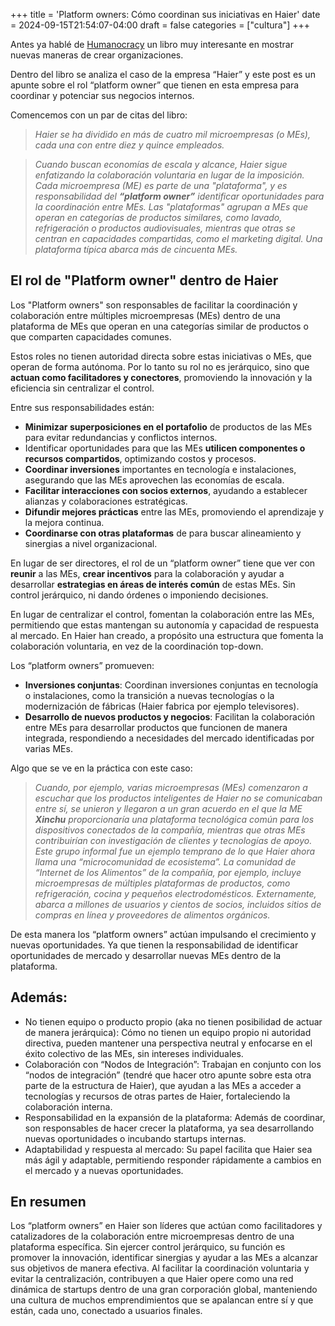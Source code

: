 +++
title = 'Platform owners: Cómo coordinan sus iniciativas en Haier'
date = 2024-09-15T21:54:07-04:00
draft = false
categories = ["cultura"]
+++

Antes ya hablé de [Humanocracy](https://fablab.blog/posts/humanocracy/) un libro muy interesante en mostrar nuevas maneras de crear organizaciones.

Dentro del libro se analiza el caso de la empresa “Haier” y este post es un apunte sobre el rol “platform owner” que tienen en esta empresa para coordinar y potenciar sus negocios internos.

Comencemos con un par de citas del libro:

> _Haier se ha dividido en más de cuatro mil microempresas (o MEs), cada una con entre diez y quince empleados._

> _Cuando buscan economías de escala y alcance, Haier sigue enfatizando la colaboración voluntaria en lugar de la imposición. Cada microempresa (ME) es parte de una "plataforma", y es responsabilidad del **“platform owner”** identificar oportunidades para la coordinación entre MEs. Las "plataformas" agrupan a MEs que operan en categorías de productos similares, como lavado, refrigeración o productos audiovisuales, mientras que otras se centran en capacidades compartidas, como el marketing digital. Una plataforma típica abarca más de cincuenta MEs._

## El rol de "Platform owner" dentro de Haier
Los "Platform owners" son responsables de facilitar la coordinación y colaboración entre múltiples microempresas (MEs) dentro de una plataforma de MEs que operan en una categorías similar de productos o que comparten capacidades comunes.

Estos roles no tienen autoridad directa sobre estas iniciativas o MEs, que operan de forma autónoma. Por lo tanto su rol no es jerárquico, sino que **actuan como facilitadores y conectores**, promoviendo la innovación y la eficiencia sin centralizar el control.

Entre sus responsabilidades están:

- **Minimizar superposiciones en el portafolio** de productos de las MEs para evitar redundancias y conflictos internos.
- Identificar oportunidades para que las MEs **utilicen componentes o recursos compartidos**, optimizando costos y procesos.
- **Coordinar inversiones** importantes en tecnología e instalaciones, asegurando que las MEs aprovechen las economías de escala.
- **Facilitar interacciones con socios externos**, ayudando a establecer alianzas y colaboraciones estratégicas.
- **Difundir mejores prácticas** entre las MEs, promoviendo el aprendizaje y la mejora continua.
- **Coordinarse con otras plataformas** de para buscar alineamiento y sinergias a nivel organizacional.

En lugar de ser directores, el rol de un “platform owner” tiene que ver con **reunir** a las MEs, **crear incentivos** para la colaboración y ayudar a desarrollar **estrategias en áreas de interés común** de estas MEs. Sin control jerárquico, ni dando órdenes o imponiendo decisiones.

En lugar de centralizar el control, fomentan la colaboración entre las MEs, permitiendo que estas mantengan su autonomía y capacidad de respuesta al mercado. En Haier han creado, a propósito una estructura que fomenta la colaboración voluntaria, en vez de la coordinación top-down.

Los “platform owners” promueven:

- **Inversiones conjuntas**: Coordinan inversiones conjuntas en tecnología o instalaciones, como la transición a nuevas tecnologías o la modernización de fábricas (Haier fabrica por ejemplo televisores).
- **Desarrollo de nuevos productos y negocios**: Facilitan la colaboración entre MEs para desarrollar productos que funcionen de manera integrada, respondiendo a necesidades del mercado identificadas por varias MEs.

Algo que se ve en la práctica con este caso:

> _Cuando, por ejemplo, varias microempresas (MEs) comenzaron a escuchar que los productos inteligentes de Haier no se comunicaban entre sí, se unieron y llegaron a un gran acuerdo en el que la ME **Xinchu** proporcionaría una plataforma tecnológica común para los dispositivos conectados de la compañía, mientras que otras MEs contribuirían con investigación de clientes y tecnologías de apoyo. Este grupo informal fue un ejemplo temprano de lo que Haier ahora llama una “microcomunidad de ecosistema”. La comunidad de “Internet de los Alimentos” de la compañía, por ejemplo, incluye microempresas de múltiples plataformas de productos, como refrigeración, cocina y pequeños electrodomésticos. Externamente, abarca a millones de usuarios y cientos de socios, incluidos sitios de compras en línea y proveedores de alimentos orgánicos._

De esta manera los “platform owners” actúan impulsando el crecimiento y nuevas oportunidades. Ya que tienen la responsabilidad de identificar oportunidades de mercado y desarrollar nuevas MEs dentro de la plataforma.

## Además:
- No tienen equipo o producto propio (aka no tienen posibilidad de actuar de manera jerárquica): Cómo no tienen un equipo propio ni autoridad directiva, pueden mantener una perspectiva neutral y enfocarse en el éxito colectivo de las MEs, sin intereses individuales.
- Colaboración con “Nodos de Integración”: Trabajan en conjunto con los “nodos de integración” (tendré que hacer otro apunte sobre esta otra parte de la estructura de Haier), que ayudan a las MEs a acceder a tecnologías y recursos de otras partes de Haier, fortaleciendo la colaboración interna.
- Responsabilidad en la expansión de la plataforma: Además de coordinar, son responsables de hacer crecer la plataforma, ya sea desarrollando nuevas oportunidades o incubando startups internas.
- Adaptabilidad y respuesta al mercado: Su papel facilita que Haier sea más ágil y adaptable, permitiendo responder rápidamente a cambios en el mercado y a nuevas oportunidades.

## En resumen
Los “platform owners” en Haier son líderes que actúan como facilitadores y catalizadores de la colaboración entre microempresas dentro de una plataforma específica. Sin ejercer control jerárquico, su función es promover la innovación, identificar sinergias y ayudar a las MEs a alcanzar sus objetivos de manera efectiva. Al facilitar la coordinación voluntaria y evitar la centralización, contribuyen a que Haier opere como una red dinámica de startups dentro de una gran corporación global, manteniendo una cultura de muchos emprendimientos que se apalancan entre sí y que están, cada uno, conectado a usuarios finales.